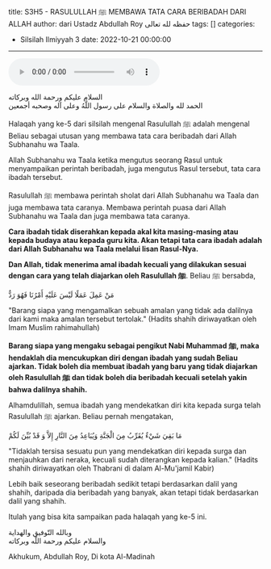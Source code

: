 title: S3H5 - RASULULLAH ﷺ MEMBAWA TATA CARA BERIBADAH DARI ALLAH
author: dari Ustadz Abdullah Roy حفظه لله تعالى
tags: []
categories:
  - Silsilah Ilmiyyah 3
date: 2022-10-21 00:00:00
---
<audio controls="" src="https://docs.google.com/uc?export=open&id=1-ZAQrS8hQY5Y1dPnCLtSePF4_wiUOdIF"></audio>

<div class="dalil">
  السلام عليكم ورحمة الله وبركاته
  <br>
  الحمد لله والصلاة والسلام على رسول اللَّهُ وعلى آله وصحبه أجمعين
</div>

Halaqah yang ke-5 dari silsilah mengenal Rasulullah ﷺ adalah mengenal Beliau sebagai utusan yang membawa tata cara beribadah dari Allah Subhanahu wa Taala.

Allah Subhanahu wa Taala ketika mengutus seorang Rasul untuk menyampaikan perintah beribadah, juga mengutus Rasul tersebut, tata cara ibadah tersebut.

Rasulullah ﷺ membawa perintah sholat dari Allah Subhanahu wa Taala dan juga membawa tata caranya. Membawa perintah puasa dari Allah Subhanahu wa Taala dan juga membawa tata caranya.

**Cara ibadah tidak diserahkan kepada akal kita masing-masing atau kepada budaya atau kepada guru kita. Akan tetapi tata cara ibadah adalah dari Allah Subhanahu wa Taala melalui lisan Rasul-Nya.**

**Dan Allah, tidak menerima amal ibadah kecuali yang dilakukan sesuai dengan cara yang telah diajarkan oleh Rasulullah ﷺ**. Beliau ﷺ bersabda,
<div class="dalil">
  مَنْ عَمِلَ عَمَلًا لَيْسَ عَلَيْهِ أَمْرُنَا فَهُوَ رَدٌّ
  <p>
    "Barang siapa yang mengamalkan sebuah amalan yang tidak ada dalilnya dari kami maka amalan tersebut tertolak." (Hadits shahih diriwayatkan oleh Imam Muslim rahimahullah)
  </p>
</div>

**Barang siapa yang mengaku sebagai pengikut Nabi Muhammad ﷺ, maka hendaklah dia mencukupkan diri dengan ibadah yang sudah Beliau ajarkan. Tidak boleh dia membuat ibadah yang baru yang tidak diajarkan oleh Rasulullah ﷺ dan tidak boleh dia beribadah kecuali setelah yakin bahwa dalilnya shahih.**

Alhamdulillah, semua ibadah yang mendekatkan diri kita kepada surga telah Rasulullah ﷺ ajarkan. Beliau pernah mengatakan,
<div class="dalil">
  مَا بَقِيَ شَيْءٌ يُقَرِّبُ مِنَ الْجَنَّةِ وَيُبَاعِدُ مِنَ النَّارِ إِلاَّ وَ قَدْ بُيِّنَ لَكُمْ
  <p>
    "Tidaklah tersisa sesuatu pun yang mendekatkan diri kepada surga dan menjauhkan dari neraka, kecuali sudah diterangkan kepada kalian." (Hadits shahih diriwayatkan oleh Thabrani di dalam Al-Mu'jamil Kabir)
  </p>
</div>

Lebih baik seseorang beribadah sedikit tetapi berdasarkan dalil yang shahih, daripada dia beribadah yang banyak, akan tetapi tidak berdasarkan dalil yang shahih.

Itulah yang bisa kita sampaikan pada halaqah yang ke-5 ini.

<div class="dalil">
  وبالله التّوفيق والهداية
  <br>
  والسلام عليكم ورحمة اللّه وبركاته
</div>

<p class="signature">
  Akhukum, Abdullah Roy, 
  Di kota Al-Madinah
</p>